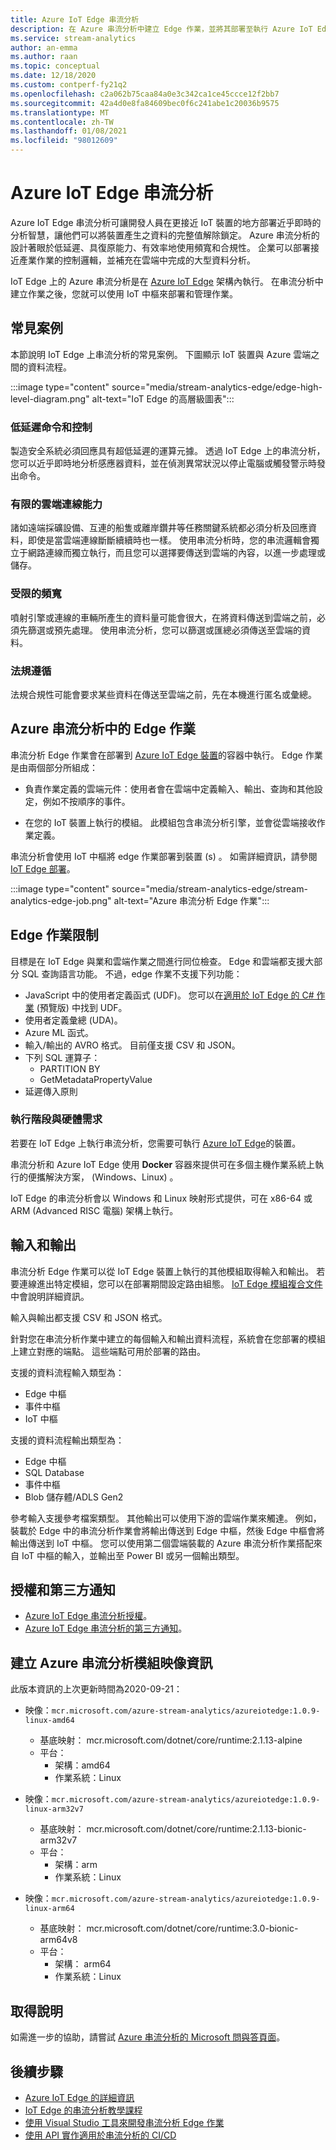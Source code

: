 ```yaml
---
title: Azure IoT Edge 串流分析
description: 在 Azure 串流分析中建立 Edge 作業，並將其部署至執行 Azure IoT Edge 的裝置。
ms.service: stream-analytics
author: an-emma
ms.author: raan
ms.topic: conceptual
ms.date: 12/18/2020
ms.custom: contperf-fy21q2
ms.openlocfilehash: c2a062b75caa84a0e3c342ca1ce45ccce12f2bb7
ms.sourcegitcommit: 42a4d0e8fa84609bec0f6c241abe1c20036b9575
ms.translationtype: MT
ms.contentlocale: zh-TW
ms.lasthandoff: 01/08/2021
ms.locfileid: "98012609"
---
```

# <a name="azure-stream-analytics-on-iot-edge"></a>Azure IoT Edge 串流分析
 
Azure IoT Edge 串流分析可讓開發人員在更接近 IoT 裝置的地方部署近乎即時的分析智慧，讓他們可以將裝置產生之資料的完整值解除鎖定。 Azure 串流分析的設計著眼於低延遲、具復原能力、有效率地使用頻寬和合規性。 企業可以部署接近產業作業的控制邏輯，並補充在雲端中完成的大型資料分析。

IoT Edge 上的 Azure 串流分析是在 [Azure IoT Edge](https://azure.microsoft.com/campaigns/iot-edge/) 架構內執行。 在串流分析中建立作業之後，您就可以使用 IoT 中樞來部署和管理作業。

## <a name="common-scenarios"></a>常見案例

本節說明 IoT Edge 上串流分析的常見案例。 下圖顯示 IoT 裝置與 Azure 雲端之間的資料流程。

:::image type="content" source="media/stream-analytics-edge/edge-high-level-diagram.png" alt-text="IoT Edge 的高層級圖表":::

### <a name="low-latency-command-and-control"></a>低延遲命令和控制

製造安全系統必須回應具有超低延遲的運算元據。 透過 IoT Edge 上的串流分析，您可以近乎即時地分析感應器資料，並在偵測異常狀況以停止電腦或觸發警示時發出命令。

### <a name="limited-connectivity-to-the-cloud"></a>有限的雲端連線能力

諸如遠端採礦設備、互連的船隻或離岸鑽井等任務關鍵系統都必須分析及回應資料，即使是當雲端連線斷斷續續時也一樣。 使用串流分析時，您的串流邏輯會獨立于網路連線而獨立執行，而且您可以選擇要傳送到雲端的內容，以進一步處理或儲存。

### <a name="limited-bandwidth"></a>受限的頻寬

噴射引擎或連線的車輛所產生的資料量可能會很大，在將資料傳送到雲端之前，必須先篩選或預先處理。 使用串流分析，您可以篩選或匯總必須傳送至雲端的資料。

### <a name="compliance"></a>法規遵循

法規合規性可能會要求某些資料在傳送至雲端之前，先在本機進行匿名或彙總。

## <a name="edge-jobs-in-azure-stream-analytics"></a>Azure 串流分析中的 Edge 作業

串流分析 Edge 作業會在部署到 [Azure IoT Edge 裝置](../iot-edge/about-iot-edge.md)的容器中執行。 Edge 作業是由兩個部分所組成：

* 負責作業定義的雲端元件：使用者會在雲端中定義輸入、輸出、查詢和其他設定，例如不按順序的事件。

* 在您的 IoT 裝置上執行的模組。 此模組包含串流分析引擎，並會從雲端接收作業定義。 

串流分析會使用 IoT 中樞將 edge 作業部署到裝置 (s) 。 如需詳細資訊，請參閱 [IoT Edge 部署](../iot-edge/module-deployment-monitoring.md)。

:::image type="content" source="media/stream-analytics-edge/stream-analytics-edge-job.png" alt-text="Azure 串流分析 Edge 作業":::

## <a name="edge-job-limitations"></a>Edge 作業限制

目標是在 IoT Edge 與業和雲端作業之間進行同位檢查。 Edge 和雲端都支援大部分 SQL 查詢語言功能。 不過，edge 作業不支援下列功能：
* JavaScript 中的使用者定義函式 (UDF)。 您可以在[適用於 IoT Edge 的 C# 作業](./stream-analytics-edge-csharp-udf.md) (預覽版) 中找到 UDF。
* 使用者定義彙總 (UDA)。
* Azure ML 函式。
* 輸入/輸出的 AVRO 格式。 目前僅支援 CSV 和 JSON。
* 下列 SQL 運算子：
    * PARTITION BY
    * GetMetadataPropertyValue
* 延遲傳入原則

### <a name="runtime-and-hardware-requirements"></a>執行階段與硬體需求
若要在 IoT Edge 上執行串流分析，您需要可執行 [Azure IoT Edge](https://azure.microsoft.com/campaigns/iot-edge/)的裝置。 

串流分析和 Azure IoT Edge 使用 **Docker** 容器來提供可在多個主機作業系統上執行的便攜解決方案， (Windows、Linux) 。

IoT Edge 的串流分析會以 Windows 和 Linux 映射形式提供，可在 x86-64 或 ARM (Advanced RISC 電腦) 架構上執行。 


## <a name="input-and-output"></a>輸入和輸出

串流分析 Edge 作業可以從 IoT Edge 裝置上執行的其他模組取得輸入和輸出。 若要連線進出特定模組，您可以在部署期間設定路由組態。 [IoT Edge 模組複合文件](../iot-edge/module-composition.md)中會說明詳細資訊。

輸入與輸出都支援 CSV 和 JSON 格式。

針對您在串流分析作業中建立的每個輸入和輸出資料流程，系統會在您部署的模組上建立對應的端點。 這些端點可用於部署的路由。

支援的資料流程輸入類型為：
* Edge 中樞
* 事件中樞
* IoT 中樞

支援的資料流程輸出類型為：
* Edge 中樞
* SQL Database
* 事件中樞
* Blob 儲存體/ADLS Gen2

參考輸入支援參考檔案類型。 其他輸出可以使用下游的雲端作業來觸達。 例如，裝載於 Edge 中的串流分析作業會將輸出傳送到 Edge 中樞，然後 Edge 中樞會將輸出傳送到 IoT 中樞。 您可以使用第二個雲端裝載的 Azure 串流分析作業搭配來自 IoT 中樞的輸入，並輸出至 Power BI 或另一個輸出類型。

## <a name="license-and-third-party-notices"></a>授權和第三方通知
* [Azure IoT Edge 串流分析授權](https://go.microsoft.com/fwlink/?linkid=862827)。 
* [Azure IoT Edge 串流分析的第三方通知](https://go.microsoft.com/fwlink/?linkid=862828)。

## <a name="azure-stream-analytics-module-image-information"></a>建立 Azure 串流分析模組映像資訊 

此版本資訊的上次更新時間為2020-09-21：

- 映像：`mcr.microsoft.com/azure-stream-analytics/azureiotedge:1.0.9-linux-amd64`
   - 基底映射： mcr.microsoft.com/dotnet/core/runtime:2.1.13-alpine
   - 平台：
      - 架構：amd64
      - 作業系統：Linux
 
- 映像：`mcr.microsoft.com/azure-stream-analytics/azureiotedge:1.0.9-linux-arm32v7`
   - 基底映射： mcr.microsoft.com/dotnet/core/runtime:2.1.13-bionic-arm32v7
   - 平台：
      - 架構：arm
      - 作業系統：Linux
 
- 映像：`mcr.microsoft.com/azure-stream-analytics/azureiotedge:1.0.9-linux-arm64`
   - 基底映射： mcr.microsoft.com/dotnet/core/runtime:3.0-bionic-arm64v8
   - 平台：
      - 架構： arm64
      - 作業系統：Linux
      
      
## <a name="get-help"></a>取得說明
如需進一步的協助，請嘗試 [Azure 串流分析的 Microsoft 問與答頁面](/answers/topics/azure-stream-analytics.html)。

## <a name="next-steps"></a>後續步驟

* [Azure IoT Edge 的詳細資訊](../iot-edge/about-iot-edge.md)
* [IoT Edge 的串流分析教學課程](../iot-edge/tutorial-deploy-stream-analytics.md)
* [使用 Visual Studio 工具來開發串流分析 Edge 作業](./stream-analytics-tools-for-visual-studio-edge-jobs.md)
* [使用 API 實作適用於串流分析的 CI/CD](stream-analytics-cicd-api.md)

<!--Link references-->
[stream.analytics.developer.guide]: ../stream-analytics-developer-guide.md
[stream.analytics.scale.jobs]: stream-analytics-scale-jobs.md
[stream.analytics.introduction]: stream-analytics-introduction.md
[stream.analytics.get.started]: stream-analytics-real-time-fraud-detection.md
[stream.analytics.query.language.reference]: /stream-analytics-query/stream-analytics-query-language-reference
[stream.analytics.rest.api.reference]: /rest/api/streamanalytics/
